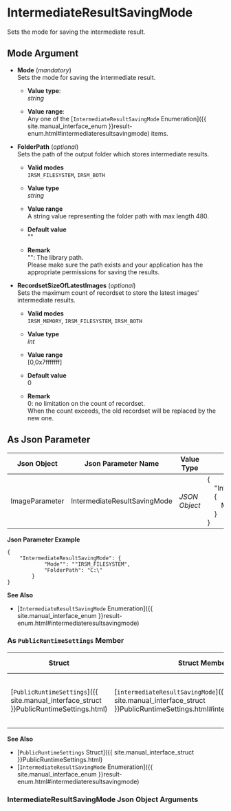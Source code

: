 # IntermediateResultSavingMode
Sets the mode for saving the intermediate result.

## Mode Argument
- **Mode** (*mandatory*)   
    Sets the mode for saving the intermediate result.
    - **Value type**:    
        *string*

    - **Value range**:   
        Any one of the [`IntermediateResultSavingMode` Enumeration]({{ site.manual_interface_enum }}result-enum.html#intermediateresultsavingmode) items.   
        
- **FolderPath** (*optional*)   
    Sets the path of the output folder which stores intermediate results.   
    - **Valid modes**   
        `IRSM_FILESYSTEM`, `IRSM_BOTH`

    - **Value type**   
        *string*

    - **Value range**   
        A string value representing the folder path with max length 480.   
    
    - **Default value**   
        ""  
    
    - **Remark**     
        "": The library path.    
        Please make sure the path exists and your application has the appropriate permissions for saving the results.   

- **RecordsetSizeOfLatestImages** (*optional*)   
    Sets the maximum count of recordset to store the latest images' intermediate results.
    - **Valid modes**   
        `IRSM_MEMORY`, `IRSM_FILESYSTEM`, `IRSM_BOTH`

    - **Value type**   
        *int*

    - **Value range**   
        [0,0x7fffffff]   
    
    - **Default value**   
        0  
    
    - **Remark**     
        0: no limitation on the count of recordset.   
        When the count exceeds, the old recordset will be replaced by the new one.

## As Json Parameter

| Json Object |	Json Parameter Name | Value Type | Default Value |
| ----------- | ------------------- | ---------- | ------------- |
| ImageParameter | IntermediateResultSavingMode | *JSON Object* | {<br>&emsp;"IntermediateResultSavingMode": <br>&emsp;{<br>&emsp;&emsp;Mode: "IRSM_MEMORY"<br>&emsp;}<br>} |

**Json Parameter Example**   
```
{
    "IntermediateResultSavingMode": {
            "Mode"": ""IRSM_FILESYSTEM",
            "FolderPath": "C:\"
        }
}
```

**See Also**
- [`IntermediateResultSavingMode` Enumeration]({{ site.manual_interface_enum }}result-enum.html#intermediateresultsavingmode)



### As `PublicRuntimeSettings` Member

| Struct |	Struct Member Name | Value Type | Value Range | Default Value |
| ------ | ------------------ | ---------- | ----------- | ------------- |
| [`PublicRuntimeSettings`]({{ site.manual_interface_struct }}PublicRuntimeSettings.html) | [`intermediateResultSavingMode`]({{ site.manual_interface_struct }}PublicRuntimeSettings.html#intermediateresultsavingmode) | [`IntermediateResultSavingMode`]({{ site.manual_interface_enum }}result-enum.html#intermediateresultsavingmode) | Any one of the [`IntermediateResultSavingMode` Enumeration]({{ site.manual_interface_enum }}result-enum.html#intermediateresultsavingmode) items.| `IRSM_MEMORY`|

**See Also**   
- [`PublicRuntimeSettings` Struct]({{ site.manual_interface_struct }}PublicRuntimeSettings.html)
- [`IntermediateResultSavingMode` Enumeration]({{ site.manual_interface_enum }}result-enum.html#intermediateresultsavingmode)


### IntermediateResultSavingMode Json Object Arguments

